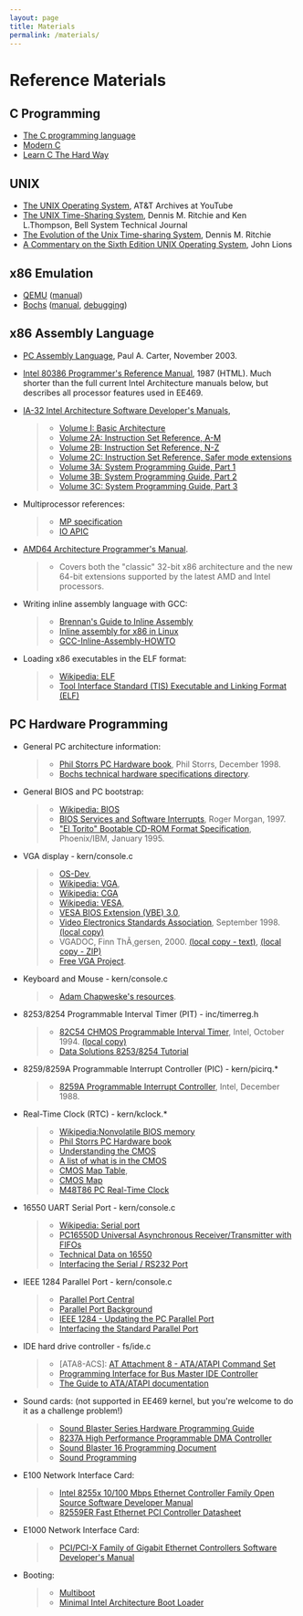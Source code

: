 ```yaml
---
layout: page
title: Materials
permalink: /materials/
---
```



Reference Materials
===================

C Programming
-------------

-   [The C programming  language](http://www.amazon.com/The-Programming-Language-Brian-Kernighan/dp/0131103628)
-   [Modern C](http://icube-icps.unistra.fr/img_auth.php/d/db/ModernC.pdf)
-   [Learn C The Hard Way](http://c.learncodethehardway.org/book/)

UNIX
----

-   [The UNIX Operating System](https://www.youtube.com/watch?v=tc4ROCJYbm0), AT&T Archives at YouTube
-   [The UNIX Time-Sharing System](https://www.cs.berkeley.edu/~brewer/cs262/UNIX-annotated.pdf), Dennis M. Ritchie and Ken L.Thompson, Bell System Technical Journal
-   [The Evolution of the Unix Time-sharing System](http://www.read.seas.harvard.edu/~kohler/class/aosref/ritchie84evolution.pdf), Dennis M. Ritchie
-   [A Commentary on the Sixth Edition UNIX Operating System](static_files/read/unix6.pdf), John Lions

x86 Emulation
-------------

-   [QEMU](http://www.qemu.org/) ([manual](http://wiki.qemu.org/Qemu-doc.html))
-   [Bochs](http://bochs.sourceforge.net) ([manual](http://bochs.sourceforge.net/doc/docbook/user/index.html), [debugging](http://bochs.sourceforge.net/doc/docbook/user/internal-debugger.html))

x86 Assembly Language
---------------------

-   [PC Assembly Language](http://www.drpaulcarter.com/pcasm/), Paul A. Carter, November 2003.
-   [Intel 80386 Programmer's Reference Manual](http://www.logix.cz/michal/doc/i386/), 1987 (HTML).
    Much shorter than the full current Intel Architecture manuals below, but
    describes all processor features used in EE469.
-   [IA-32 Intel Architecture Software Developer's Manuals](http://www.intel.com/content/www/us/en/processors/architectures-software-developer-manuals.html),

    > -   [Volume I: Basic Architecture](static_files/read/ia32/IA32-1.pdf)
    > -   [Volume 2A: Instruction Set Reference, A-M](static_files/read/ia32/IA32-2A.pdf)
    > -   [Volume 2B: Instruction Set Reference, N-Z](static_files/read/ia32/IA32-2B.pdf)
    > -   [Volume 2C: Instruction Set Reference, Safer mode extensions](static_files/read/ia32/IA32-2C.pdf)
    > -   [Volume 3A: System Programming Guide, Part 1](static_files/read/ia32/IA32-3A.pdf)
    > -   [Volume 3B: System Programming Guide, Part 2](static_files/read/ia32/IA32-3B.pdf)
    > -   [Volume 3C: System Programming Guide, Part 3](static_files/read/ia32/IA32-3C.pdf)

-   Multiprocessor references:

    > -   [MP specification](static_files/read/ia32/MPspec.pdf)
    > -   [IO APIC](static_files/read/ia32/ioapic.pdf)

-   [AMD64 Architecture Programmer's Manual](https://developer.amd.com/resources/developer-guides-manuals/).

    > -   Covers both the "classic" 32-bit x86 architecture and the new 64-bit extensions supported by the latest AMD and Intel processors.

-   Writing inline assembly language with GCC:

    > -   [Brennan's Guide to Inline Assembly](http://www.delorie.com/djgpp/doc/brennan/brennan_att_inline_djgpp.html)
    > -   [Inline assembly for x86 in Linux](http://www.ibm.com/developerworks/linux/library/l-ia.html)
    > -   [GCC-Inline-Assembly-HOWTO](http://www.ibiblio.org/gferg/ldp/GCC-Inline-Assembly-HOWTO.html)

-   Loading x86 executables in the ELF format:

    > -   [Wikipedia: ELF](http://en.wikipedia.org/wiki/Executable_and_Linkable_Format)
    > -   [Tool Interface Standard (TIS) Executable and Linking Format (ELF)](static_files/read/elf.pdf)

PC Hardware Programming
-----------------------

-   General PC architecture information:

    > -   [Phil Storrs PC Hardware book](http://web.archive.org/web/20040603021346/http://members.iweb.net.au/~pstorr/pcbook/), Phil Storrs, December 1998.
    > -   [Bochs technical hardware specifications directory](http://bochs.sourceforge.net/techdata.html).

-   General BIOS and PC bootstrap:

    > -   [Wikipedia: BIOS](https://en.wikipedia.org/wiki/BIOS_interrupt_call)
    > -   [BIOS Services and Software Interrupts](http://www.htl-steyr.ac.at/~morg/pcinfo/hardware/interrupts/inte1at0.htm), Roger Morgan, 1997.
    > -   ["El Torito" Bootable CD-ROM Format Specification](static_files/read/boot-cdrom.pdf), Phoenix/IBM, January 1995.

-   VGA display - kern/console.c

    > - [OS-Dev](http://wiki.osdev.org/VGA_Hardware), 
    > - [Wikipedia: VGA](https://en.wikipedia.org/wiki/Video_Graphics_Array),
    > - [Wikipedia: CGA](https://en.wikipedia.org/wiki/Color_Graphics_Adapter)
    > - [Wikipedia: VESA](https://en.wikipedia.org/wiki/VESA_BIOS_Extensions),
    > - [VESA BIOS Extension (VBE) 3.0](http://web.archive.org/web/20080302090304/http://www.vesa.org/public/VBE/vbe3.pdf),
    > - [Video Electronics Standards Association](http://www.vesa.org/), September 1998. [(local copy)](static_files/read/hardware/vbe3.pdf)
    > - VGADOC, Finn ThÃ¸gersen, 2000. [(local copy - text)](static_files/read/hardware/vgadoc/), [(local copy - ZIP)](static_files/read/hardware/vgadoc4b.zip)
    > - [Free VGA Project](http://www.osdever.net/FreeVGA/home.htm).

-   Keyboard and Mouse - kern/console.c

    > - [Adam Chapweske's resources](http://www.computer-engineering.org/index.html).

-   8253/8254 Programmable Interval Timer (PIT) - inc/timerreg.h

    > - [82C54 CHMOS Programmable Interval Timer](http://www.intel.com/design/archives/periphrl/docs/23124406.htm), Intel, October 1994. [(local copy)](static_files/read/hardware/82C54.pdf)
    > - [Data Solutions 8253/8254 Tutorial](http://www.decisioncards.com/io/tutorials/8254_tut.html)

-   8259/8259A Programmable Interrupt Controller (PIC) - kern/picirq.\*

    > - [8259A Programmable Interrupt Controller](static_files/read/hardware/8259A.pdf), Intel, December 1988.

-   Real-Time Clock (RTC) - kern/kclock.\*
    > - [Wikipedia:Nonvolatile BIOS memory](https://en.wikipedia.org/wiki/Nonvolatile_BIOS_memory)
    > - [Phil Storrs PC Hardware book](http://web.archive.org/web/20040603021346/http://members.iweb.net.au/~pstorr/pcbook/)
    > - [Understanding the CMOS](http://web.archive.org/web/20040603021346/http://members.iweb.net.au/~pstorr/pcbook/book5/cmos.htm)
    > - [A list of what is in the CMOS](http://web.archive.org/web/20040603021346/http://members.iweb.net.au/~pstorr/pcbook/book5/cmoslist.htm)
    > - [CMOS Map Table](http://www.bioscentral.com/misc/cmosmap.htm),
    > - [CMOS Map](http://bochs.sourceforge.net/techspec/CMOS-reference.txt)
    > - [M48T86 PC Real-Time Clock](static_files/read/hardware/M48T86.pdf)


-   16550 UART Serial Port - kern/console.c

    > - [Wikipedia: Serial port](https://en.wikipedia.org/wiki/Serial_port)
    > - [PC16550D Universal Asynchronous Receiver/Transmitter with FIFOs](http://www.ti.com/lit/ds/symlink/pc16550d.pdf)
    > - [Technical Data on 16550](http://byterunner.com/16550.html)
    > - [Interfacing the Serial / RS232 Port](http://www.beyondlogic.org/serial/serial.htm)

-   IEEE 1284 Parallel Port - kern/console.c

    > - [Parallel Port Central](http://janaxelson.com/parport.htm)
    > - [Parallel Port Background](http://www.fapo.com/porthist.htm)
    > - [IEEE 1284 - Updating the PC Parallel Port](http://zone.ni.com/devzone/cda/tut/p/id/3466)
    > - [Interfacing the Standard Parallel Port](http://www.beyondlogic.org/spp/parallel.htm)

-   IDE hard drive controller - fs/ide.c

    > - [ATA8-ACS]: [AT Attachment 8 - ATA/ATAPI Command Set](static_files/read/hardware/ATA8-ACS.pdf)
    > - [Programming Interface for Bus Master IDE Controller](static_files/read/hardware/IDE-BusMaster.pdf)
    > - [The Guide to ATA/ATAPI documentation](http://www.cs.utexas.edu/~dahlin/Classes/UGOS/reading/ide.html)

-   Sound cards: (not supported in EE469 kernel, but you're welcome to do it as a challenge problem!)

    > - [Sound Blaster Series Hardware Programming Guide](static_files/read/hardware/SoundBlaster.pdf)
    > - [8237A High Performance Programmable DMA Controller](static_files/read/hardware/8237A.pdf)
    > - [Sound Blaster 16 Programming Document](http://homepages.cae.wisc.edu/~brodskye/sb16doc/sb16doc.html)
    > - [Sound Programming](http://www.inversereality.org/tutorials/sound%20programming/soundprogramming.html)

-   E100 Network Interface Card:

    > - [Intel 8255x 10/100 Mbps Ethernet Controller Family Open Source Software Developer Manual](static_files/read/hardware/8255X_OpenSDM.pdf)
    > - [82559ER Fast Ethernet PCI Controller Datasheet](static_files/read/hardware/82559ER_datasheet.pdf)

-   E1000 Network Interface Card:

    > - [PCI/PCI-X Family of Gigabit Ethernet Controllers Software Developer's Manual](static_files/read/hardware/8254x_GBe_SDM.pdf)

-   Booting:

    > - [Multiboot](http://www.gnu.org/software/grub/manual/multiboot/multiboot.html)
    > - [Minimal Intel Architecture Boot Loader](static_files/read/miniboot.pdf)



